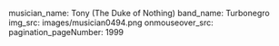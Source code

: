musician_name: Tony (The Duke of Nothing)
band_name: Turbonegro
img_src: images/musician0494.png
onmouseover_src: 
pagination_pageNumber: 1999